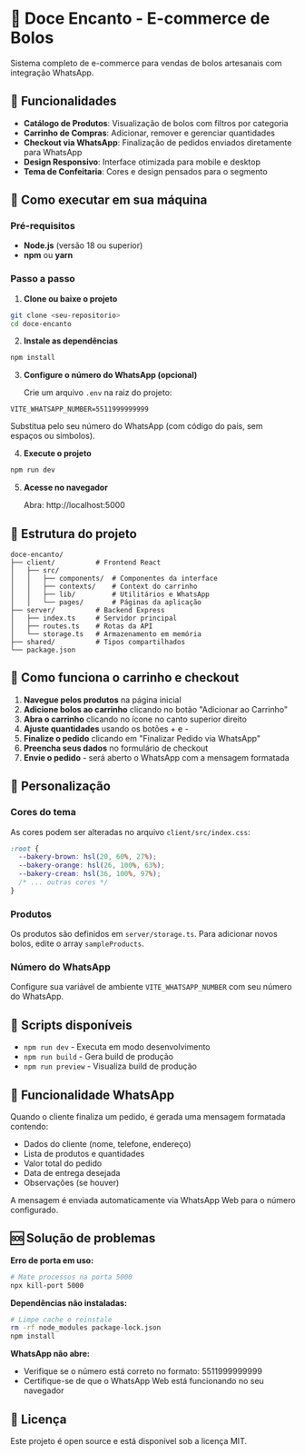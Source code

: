 # 🎂 Doce Encanto - E-commerce de Bolos

Sistema completo de e-commerce para vendas de bolos artesanais com integração WhatsApp.

## 🌟 Funcionalidades

- **Catálogo de Produtos**: Visualização de bolos com filtros por categoria
- **Carrinho de Compras**: Adicionar, remover e gerenciar quantidades
- **Checkout via WhatsApp**: Finalização de pedidos enviados diretamente para WhatsApp
- **Design Responsivo**: Interface otimizada para mobile e desktop
- **Tema de Confeitaria**: Cores e design pensados para o segmento

## 🚀 Como executar em sua máquina

### Pré-requisitos

- **Node.js** (versão 18 ou superior)
- **npm** ou **yarn**

### Passo a passo

1. **Clone ou baixe o projeto**
```bash
git clone <seu-repositorio>
cd doce-encanto
```

2. **Instale as dependências**
```bash
npm install
```

3. **Configure o número do WhatsApp (opcional)**
   
   Crie um arquivo `.env` na raiz do projeto:
```env
VITE_WHATSAPP_NUMBER=5511999999999
```
   
   Substitua pelo seu número do WhatsApp (com código do país, sem espaços ou símbolos).

4. **Execute o projeto**
```bash
npm run dev
```

5. **Acesse no navegador**
   
   Abra: http://localhost:5000

## 📁 Estrutura do projeto

```
doce-encanto/
├── client/          # Frontend React
│   ├── src/
│   │   ├── components/  # Componentes da interface
│   │   ├── contexts/    # Context do carrinho
│   │   ├── lib/         # Utilitários e WhatsApp
│   │   └── pages/       # Páginas da aplicação
├── server/          # Backend Express
│   ├── index.ts     # Servidor principal
│   ├── routes.ts    # Rotas da API
│   └── storage.ts   # Armazenamento em memória
├── shared/          # Tipos compartilhados
└── package.json
```

## 🛒 Como funciona o carrinho e checkout

1. **Navegue pelos produtos** na página inicial
2. **Adicione bolos ao carrinho** clicando no botão "Adicionar ao Carrinho"
3. **Abra o carrinho** clicando no ícone no canto superior direito
4. **Ajuste quantidades** usando os botões + e -
5. **Finalize o pedido** clicando em "Finalizar Pedido via WhatsApp"
6. **Preencha seus dados** no formulário de checkout
7. **Envie o pedido** - será aberto o WhatsApp com a mensagem formatada

## 🎨 Personalização

### Cores do tema
As cores podem ser alteradas no arquivo `client/src/index.css`:

```css
:root {
  --bakery-brown: hsl(20, 60%, 27%);
  --bakery-orange: hsl(26, 100%, 63%);
  --bakery-cream: hsl(36, 100%, 97%);
  /* ... outras cores */
}
```

### Produtos
Os produtos são definidos em `server/storage.ts`. Para adicionar novos bolos, edite o array `sampleProducts`.

### Número do WhatsApp
Configure sua variável de ambiente `VITE_WHATSAPP_NUMBER` com seu número do WhatsApp.

## 🔧 Scripts disponíveis

- `npm run dev` - Executa em modo desenvolvimento
- `npm run build` - Gera build de produção
- `npm run preview` - Visualiza build de produção

## 📱 Funcionalidade WhatsApp

Quando o cliente finaliza um pedido, é gerada uma mensagem formatada contendo:

- Dados do cliente (nome, telefone, endereço)
- Lista de produtos e quantidades
- Valor total do pedido
- Data de entrega desejada
- Observações (se houver)

A mensagem é enviada automaticamente via WhatsApp Web para o número configurado.

## 🆘 Solução de problemas

**Erro de porta em uso:**
```bash
# Mate processos na porta 5000
npx kill-port 5000
```

**Dependências não instaladas:**
```bash
# Limpe cache e reinstale
rm -rf node_modules package-lock.json
npm install
```

**WhatsApp não abre:**
- Verifique se o número está correto no formato: 5511999999999
- Certifique-se de que o WhatsApp Web está funcionando no seu navegador

## 📄 Licença

Este projeto é open source e está disponível sob a licença MIT.
